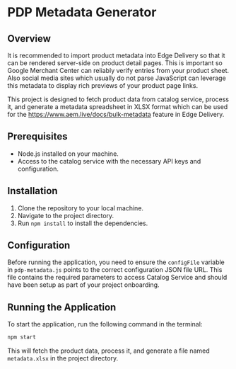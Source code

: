 # PDP Metadata Generator

## Overview
It is recommended to import product metadata into Edge Delivery so that it can be rendered server-side on product detail pages.
This is important so Google Merchant Center can reliably verify entries from your product sheet.
Also social media sites which usually do not parse JavaScript can leverage this metadata to display rich previews of your product page links.

This project is designed to fetch product data from catalog service, process it, and generate a metadata spreadsheet in XLSX format which can be used for the https://www.aem.live/docs/bulk-metadata feature in Edge Delivery. 

## Prerequisites
- Node.js installed on your machine.
- Access to the catalog service with the necessary API keys and configuration.

## Installation
1. Clone the repository to your local machine.
2. Navigate to the project directory.
3. Run `npm install` to install the dependencies.

## Configuration
Before running the application, you need to ensure the `configFile` variable in `pdp-metadata.js` points to the correct configuration JSON file URL. This file contains the required parameters to access Catalog Service and should have been setup as part of your project onboarding.

## Running the Application
To start the application, run the following command in the terminal:

```bash
npm start
```

This will fetch the product data, process it, and generate a file named `metadata.xlsx` in the project directory.
